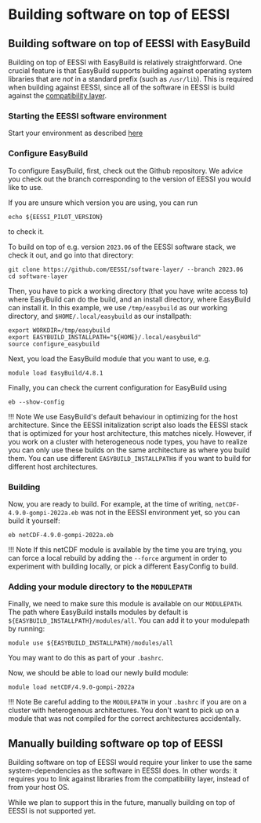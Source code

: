 # Building software on top of EESSI

## Building software on top of EESSI with EasyBuild
Building on top of EESSI with EasyBuild is relatively straightforward. One crucial feature is that EasyBuild supports building against operating system libraries that are _not_ in a standard prefix (such as `/usr/lib`). This is required when building against EESSI, since all of the software in EESSI is build against the [compatibility layer](../compatibility_layer.md).

### Starting the EESSI software environment
Start your environment as described [here](../using_eessi/setting_up_environment.md)

### Configure EasyBuild
To configure EasyBuild, first, check out the Github repository. We advice you check out the branch corresponding to the version of EESSI you would like to use.

If you are unsure which version you are using, you can run
```
echo ${EESSI_PILOT_VERSION}
```
to check it.

To build on top of e.g. version `2023.06` of the EESSI software stack, we check it out, and go into that directory:

```
git clone https://github.com/EESSI/software-layer/ --branch 2023.06
cd software-layer
```
Then, you have to pick a working directory (that you have write access to) where EasyBuild can do the build, and an install directory, where EasyBuild can install it. In this example, we use `/tmp/easybuild` as our working directory, and `$HOME/.local/easybuild` as our installpath:
```
export WORKDIR=/tmp/easybuild
export EASYBUILD_INSTALLPATH="${HOME}/.local/easybuild"
source configure_easybuild
```
Next, you load the EasyBuild module that you want to use, e.g. 
```
module load EasyBuild/4.8.1
```
Finally, you can check the current configuration for EasyBuild using
```
eb --show-config
```

!!! Note
    We use EasyBuild's default behaviour in optimizing for the host architecture. Since the EESSI initalization script also loads the EESSI stack that is optimized for your host architecture, this matches nicely. However, if you work on a cluster with heterogeneous node types, you have to realize you can only use these builds on the same architecture as where you build them. You can use different `EASYBUILD_INSTALLPATH`s if you want to build for different host architectures.

### Building
Now, you are ready to build. For example, at the time of writing, `netCDF-4.9.0-gompi-2022a.eb` was not in the EESSI environment yet, so you can build it yourself:
```
eb netCDF-4.9.0-gompi-2022a.eb
```

!!! Note
    If this netCDF module is available by the time you are trying, you can force a local rebuild by adding the `--force` argument in order to experiment with building locally, or pick a different EasyConfig to build.

### Adding your module directory to the `MODULEPATH`
Finally, we need to make sure this module is available on our `MODULEPATH`. The path where EasyBuild installs modules by default is `${EASYBUILD_INSTALLPATH}/modules/all`. You can add it to your modulepath by running:
```
module use ${EASYBUILD_INSTALLPATH}/modules/all
```
You may want to do this as part of your `.bashrc`.

Now, we should be able to load our newly build module:
```
module load netCDF/4.9.0-gompi-2022a
```

!!! Note
    Be careful adding to the `MODULEPATH` in your `.bashrc` if you are on a cluster with heterogenous architectures. You don't want to pick up on a module that was not compiled for the correct architectures accidentally.

## Manually building software op top of EESSI
Building software on top of EESSI would require your linker to use the same system-dependencies as the software in EESSI does. In other words: it requires you to link against libraries from the compatibility layer, instead of from your host OS.

While we plan to support this in the future, manually building on top of EESSI is not supported yet.
